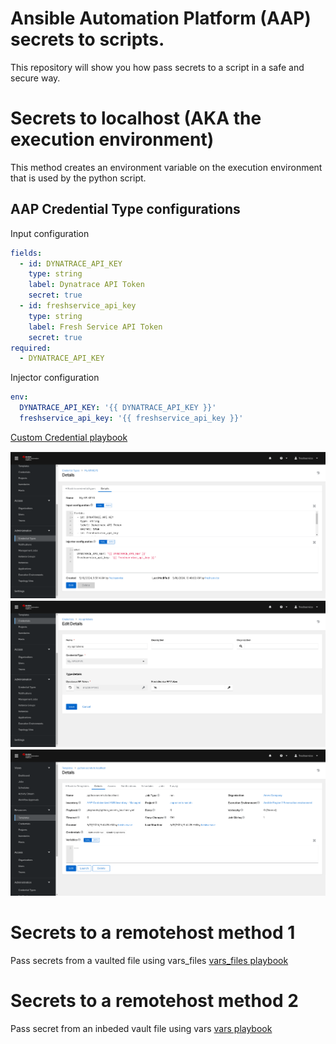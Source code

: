 Ansible Automation Platform (AAP) secrets to scripts.
=========

This repository will show you how pass secrets to a script in a safe and secure way.

Secrets to localhost (AKA the execution environment)
=========

This method creates an environment variable on the execution environment that is used by the python script.

AAP Credential Type configurations
------------
Input configuration
```yaml
fields:
  - id: DYNATRACE_API_KEY
    type: string
    label: Dynatrace API Token
    secret: true
  - id: freshservice_api_key
    type: string
    label: Fresh Service API Token
    secret: true
required:
  - DYNATRACE_API_KEY
```
Injector configuration
```yaml
env:
  DYNATRACE_API_KEY: '{{ DYNATRACE_API_KEY }}'
  freshservice_api_key: '{{ freshservice_api_key }}'
```
[Custom Credential playbook]( https://github.com/ericcames/aap.secrets-scripts/blob/main/playbooks/python_secrets_localhost.yml "Custom Credential playbook")

![alt text](https://github.com/ericcames/aap.secrets-scripts/blob/main/images/customcredentialtype.png "Credential Type")
![alt text](https://github.com/ericcames/aap.secrets-scripts/blob/main/images/customcredential.png "Credential")
![alt text](https://github.com/ericcames/aap.secrets-scripts/blob/main/images/template_credential.png "Template")

Secrets to a remotehost method 1
=========

Pass secrets from a vaulted file using vars_files
[vars_files playbook]( https://github.com/ericcames/aap.secrets-scripts/blob/main/playbooks/python_secrets_remotehost_method_1.yml "var_files playbook")

Secrets to a remotehost method 2
=========

Pass secret from an inbeded vault file using vars
[vars playbook]( https://github.com/ericcames/aap.secrets-scripts/blob/main/playbooks/python_secrets_remotehost_method_2.yml "vars playbook")